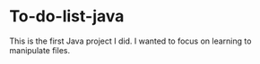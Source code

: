 # To-do-list-java
This is the first Java project I did. I wanted to focus on learning to manipulate files.

